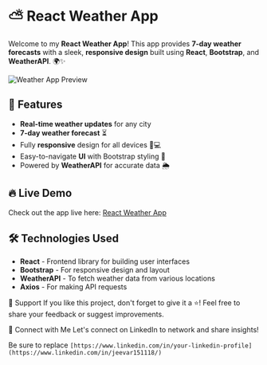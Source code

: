 # ⛅ React Weather App

Welcome to my **React Weather App**! This app provides **7-day weather forecasts** with a sleek, **responsive design** built using **React**, **Bootstrap**, and **WeatherAPI**. 🌍✨

![Weather App Preview](https://github.com/user-attachments/assets/160ccd46-99f0-4c77-b42f-fd22f6ef19ef)


## 🚀 Features

- **Real-time weather updates** for any city
- **7-day weather forecast** ⏳
- Fully **responsive** design for all devices 📱💻
- Easy-to-navigate **UI** with Bootstrap styling 🎨
- Powered by **WeatherAPI** for accurate data 🌦️

## 🔥 Live Demo

Check out the app live here: [React Weather App](https://myweatherandforecastapp-react.netlify.app)

## 🛠️ Technologies Used

- **React** - Frontend library for building user interfaces
- **Bootstrap** - For responsive design and layout
- **WeatherAPI** - To fetch weather data from various locations
- **Axios** - For making API requests

🤝 Support
If you like this project, don't forget to give it a ⭐! Feel free to share your feedback or suggest improvements.

💼 Connect with Me
Let's connect on LinkedIn to network and share insights!

Be sure to replace `[https://www.linkedin.com/in/your-linkedin-profile](https://www.linkedin.com/in/jeevar151118/)`

